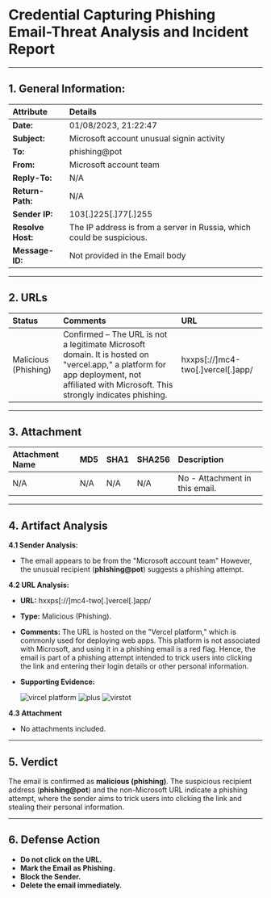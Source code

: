# Credential Capturing Phishing Email-Threat Analysis and Incident Report

---
## **1. General Information:**

| Attribute         | Details                                                               |
| :---------------- | :-------------------------------------------------------------------- |
| **Date:**         | 01/08/2023, 21:22:47                                                  |
| **Subject:**      | Microsoft account unusual signin activity                             |
| **To:**           | phishing@pot                                                          |
| **From:**         | Microsoft account team                                                |
| **Reply-To:**     | N/A                                                                   |
| **Return-Path:**  | N/A                                                                   |
| **Sender IP:**    | 103[.]225[.]77[.]255                                                  |
| **Resolve Host:** | The IP address is from a server in Russia, which could be suspicious. |
| **Message-ID:**   | Not provided in the Email body                                        |

---

## **2. URLs**

| **Status**           | **Comments**                                                                                                                                                                            | **URL**                           |
| :------------------- | :-------------------------------------------------------------------------------------------------------------------------------------------------------------------------------------- | :-------------------------------- |
| Malicious (Phishing) | Confirmed – The URL is not a legitimate Microsoft domain. It is hosted on "vercel.app," a platform for app deployment, not affiliated with Microsoft. This strongly indicates phishing. | hxxps[://]mc4-two[.]vercel[.]app/ |

---

## **3. Attachment**

| Attachment Name | MD5 | SHA1 | SHA256 | Description                    |
| :-------------- | :-- | :--- | :----- | :----------------------------- |
| N/A             | N/A | N/A  | N/A    | No - Attachment in this email. |

---

## **4. Artifact Analysis**

**4.1 Sender Analysis:**

- The email appears to be from the "Microsoft account team" However, the unusual recipient (**phishing@pot**) suggests a phishing attempt.

**4.2 URL Analysis:**

- **URL:** hxxps[://]mc4-two[.]vercel[.]app/
- **Type:** Malicious (Phishing).
- **Comments:** The URL is hosted on the "Vercel platform," which is commonly used for deploying web apps. This platform is not associated with Microsoft, and using it in a phishing email is a red flag. Hence, the email is part of a phishing attempt intended to trick users into clicking the link and entering their login details or other personal information.
- **Supporting Evidence:**
  
     ![vircel platform](https://github.com/user-attachments/assets/f72bbe97-97c6-42d0-bd4e-2c516a7a9753)
     ![plus](https://github.com/user-attachments/assets/28af3957-5995-48a4-83f0-2a9216a15570)
     ![virstot](https://github.com/user-attachments/assets/3c526f29-1f4d-4cde-9a3e-effc35b4e314)



**4.3 Attachment**
- No attachments included.

---

## **5. Verdict**

The email is confirmed as **malicious (phishing)**. The suspicious recipient address (**phishing@pot**) and the non-Microsoft URL indicate a phishing attempt, where the sender aims to trick users into clicking the link and stealing their personal information.

---
## **6. Defense Action**

- **Do not click on the URL.**
- **Mark the Email as Phishing.**
- **Block the Sender.**
- **Delete the email immediately.**

